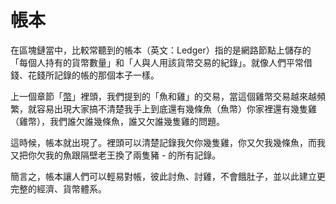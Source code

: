# 帳本

在區塊鏈當中，比較常聽到的帳本（英文：Ledger）指的是網路節點上儲存的「每個人持有的貨幣數量」和「人與人用該貨幣交易的紀錄」。就像人們平常借錢、花錢所記錄的帳的那個本子一樣。

上一個章節「[幣](currency.md)」裡頭，我們提到的「魚和雞」的交易，當這個雞幣交易越來越頻繁，就容易出現大家搞不清楚我手上到底還有幾條魚（魚幣）你家裡還有幾隻雞（雞幣），我們誰欠誰幾條魚，誰又欠誰幾隻雞的問題。

這時候，帳本就出現了。裡頭可以清楚記錄我欠你幾隻雞，你又欠我幾條魚，而我又把你欠我的魚跟隔壁老王換了兩隻豬 - 的所有記錄。

簡言之，帳本讓人們可以輕易對帳，彼此討魚、討雞，不會餓肚子，並以此建立更完整的經濟、貨幣體系。

